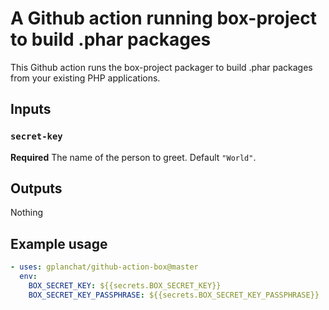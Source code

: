 # A Github action running box-project to build .phar packages

This Github action runs the box-project packager to build .phar packages from your existing PHP applications.

## Inputs

### `secret-key`

**Required** The name of the person to greet. Default `"World"`.

## Outputs

Nothing

## Example usage

```yaml
- uses: gplanchat/github-action-box@master
  env:
    BOX_SECRET_KEY: ${{secrets.BOX_SECRET_KEY}}
    BOX_SECRET_KEY_PASSPHRASE: ${{secrets.BOX_SECRET_KEY_PASSPHRASE}}
```
